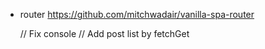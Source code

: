 - router https://github.com/mitchwadair/vanilla-spa-router

  // Fix console
  // Add post list by fetchGet
